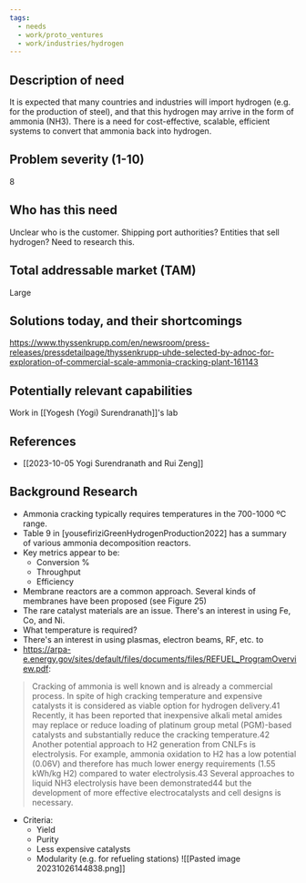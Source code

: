 ```yaml
---
tags:
  - needs
  - work/proto_ventures
  - work/industries/hydrogen
---
```

## Description of need
It is expected that many countries and industries will import hydrogen (e.g. for the production of steel), and that this hydrogen may arrive in the form of ammonia (NH3). There is a need for cost-effective, scalable, efficient systems to convert that ammonia back into hydrogen.

## Problem severity (1-10)
8

## Who has this need
Unclear who is the customer. Shipping port authorities? Entities that sell hydrogen? Need to research this.

## Total addressable market (TAM)
Large

## Solutions today, and their shortcomings
https://www.thyssenkrupp.com/en/newsroom/press-releases/pressdetailpage/thyssenkrupp-uhde-selected-by-adnoc-for-exploration-of-commercial-scale-ammonia-cracking-plant-161143

## Potentially relevant capabilities
Work in [[Yogesh (Yogi) Surendranath]]'s lab

## References
- [[2023-10-05 Yogi Surendranath and Rui Zeng]]

## Background Research
- Ammonia cracking typically requires temperatures in the 700-1000 ºC range. 
- Table 9 in [yousefiriziGreenHydrogenProduction2022] has a summary of various ammonia decomposition reactors.
- Key metrics appear to be:
	- Conversion %
	- Throughput
	- Efficiency
- Membrane reactors are a common approach. Several kinds of membranes have been proposed (see Figure 25)
- The rare catalyst materials are an issue. There's an interest in using Fe, Co, and Ni.
- What temperature is required?
- There's an interest in using plasmas, electron beams, RF, etc. to 
- https://arpa-e.energy.gov/sites/default/files/documents/files/REFUEL_ProgramOverview.pdf:
> Cracking of ammonia is well known and is already a commercial process. In spite of high cracking temperature and expensive catalysts it is considered as viable option for hydrogen delivery.41 Recently, it has been reported that inexpensive alkali metal amides may replace or reduce loading of platinum group metal (PGM)-based catalysts and substantially reduce the cracking temperature.42 Another potential approach to H2 generation from CNLFs is electrolysis. For example, ammonia oxidation to H2 has a low potential (0.06V) and therefore has much lower energy requirements (1.55 kWh/kg H2) compared to water electrolysis.43 Several approaches to liquid NH3 electrolysis have been demonstrated44 but the development of more effective electrocatalysts and cell designs is necessary.
- Criteria:
	- Yield
	- Purity
	- Less expensive catalysts
	- Modularity (e.g. for refueling stations)
![[Pasted image 20231026144838.png]]